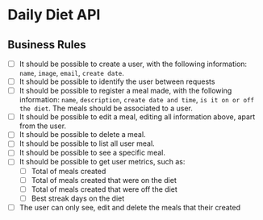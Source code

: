 # Daily Diet API

## Business Rules

- [ ] It should be possible to create a user, with the following information: `name`, `image`, `email`, `create date`.
- [ ] It should be possible to identify the user between requests
- [ ] It should be possible to register a meal made, with the following information: `name`, `description`, `create date and time`, `is it on or off the diet`. The meals should be associated to a user.
- [ ] It should be possible to edit a meal, editing all information above, apart from the user.
- [ ] It should be possible to delete a meal.
- [ ] It should be possible to list all user meal.
- [ ] It should be possible to see a specific meal.
- [ ] It should be possible to get user metrics, such as:
  - [ ] Total of meals created
  - [ ] Total of meals created that were on the diet
  - [ ] Total of meals created that were off the diet
  - [ ] Best streak days on the diet
- [ ] The user can only see, edit and delete the meals that their created
